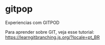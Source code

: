 # gitpop
Experiencias com GITPOD


Para aprender sobre GIT, veja esse tutorial:
https://learngitbranching.js.org/?locale=pt_BR
